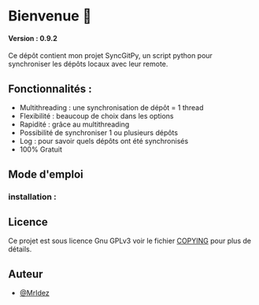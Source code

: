<!--*******************************************************************************
 * Copyright (c) 2023 Guillaume Baron
 *
 * This file is part of syncGitPy.
 *
 * syncGitPy is free software: you can redistribute it and/or modify it under the terms of 
 * the GNU General Public License as published by the Free Software Foundation, 
 * either version 3 of the License, or (at your option) any later version.
 *
 * syncGitPy is distributed in the hope that it will be useful, but WITHOUT ANY 
 * WARRANTY; without even the implied warranty of MERCHANTABILITY or 
 * FITNESS FOR A PARTICULAR PURPOSE. See the GNU General Public License for 
 * more details.
 * You should have received a copy of the GNU General Public License along with syncGitPy. 
 * If not, see <https://www.gnu.org/licenses/>.
 *******************************************************************************-->

# Bienvenue :wave: 

#### Version : 0.9.2

Ce dépôt contient mon projet SyncGitPy, un script python pour synchroniser les dépôts locaux avec leur remote.

## Fonctionnalités : 
- Multithreading : une synchronisation de dépôt = 1 thread
- Flexibilité : beaucoup de choix dans les options
- Rapidité : grâce au multithreading
- Possibilité de synchroniser 1 ou plusieurs dépôts
- Log : pour savoir quels dépôts ont été synchronisés
- 100% Gratuit

## Mode d'emploi

### installation :


## Licence 

Ce projet est sous licence Gnu GPLv3 voir le fichier [COPYING](COPYING) pour plus de détails.

## Auteur

- [@MrIdez](https://www.github.com/MrIdez)
